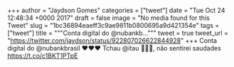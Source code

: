 
+++
author = "Jaydson Gomes"
categories = ["tweet"]
date = "Tue Oct 24 12:48:34 +0000 2017"
draft = false
image = "No media found for this Tweet"
slug = "1bc36894eaeff3c9ae9811b0800695a9d421354e"
tags = ["tweet"]
title = """Conta digital do @nubankb..."""
tweet = true
tweet_url = "https://twitter.com/jaydson/status/922807026622844928"
+++
Conta digital do @nubankbrasil ❤️❤️❤️ Tchau @itau 🖕🖕🖕, não sentirei saudades https://t.co/c1BKT1PTpE
